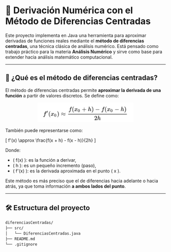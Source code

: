 # 📐 Derivación Numérica con el Método de Diferencias Centradas

Este proyecto implementa en Java una herramienta para aproximar derivadas de funciones reales mediante el **método de diferencias centradas**, una técnica clásica de análisis numérico. Está pensado como trabajo práctico para la materia **Análisis Numérico** y sirve como base para extender hacia análisis matemático computacional.

---

## 🧠 ¿Qué es el método de diferencias centradas?

El método de diferencias centradas permite **aproximar la derivada de una función** a partir de valores discretos. Se define como:

<p align="center">
  <img src="./assets/img.png" alt="Fórmula de diferencias centradas" width="300"/>
</p>

También puede representarse como:

\[
f'(x) \approx \frac{f(x + h) - f(x - h)}{2h}
\]

Donde:
- \( f(x) \): es la función a derivar,
- \( h \): es un pequeño incremento (paso),
- \( f'(x) \): es la derivada aproximada en el punto \( x \).

Este método es más preciso que el de diferencias hacia adelante o hacia atrás, ya que toma información **a ambos lados del punto**.

---

## 🛠️ Estructura del proyecto

```bash
diferenciasCentradas/
├── src/
│   └── DiferenciasCentradas.java
├── README.md
└── .gitignore
